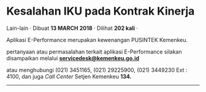 Kesalahan IKU pada Kontrak Kinerja
==================================

Lain-lain · Dibuat **13 MARCH 2018** · Dilihat **202 kali** ·

Aplikasi E-Performance merupakan kewenangan PUSINTEK Kemenkeu.

pertanyaan atau permasalahan terkait aplikasi E-Performance silakan disampaikan melalui **servicedesk@kemenkeu.go.id**

atau menghubungi (021) 3451165, (021) 29225900, (021) 3449230 Ext : 4100, dan juga _Call Center_ Setjen Kemenkeu **134.**  

  
  
  

  
  
  

* * *